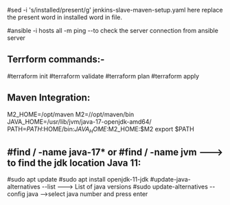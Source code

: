 #sed -i 's/installed/present/g' jenkins-slave-maven-setup.yaml
here replace the present word in installed word in file.

#ansible -i hosts all -m ping --to check the server connection from ansible server

Terrform commands:-
-----------------
#terraform init
#terraform validate
#terraform plan
#terraform apply

Maven Integration:
-----------------
M2_HOME=/opt/maven
M2=//opt/maven/bin
JAVA_HOME=/usr/lib/jvm/java-17-openjdk-amd64/
PATH=$PATH:$HOME/bin:$JAVA_HOME:$M2_HOME:$M2
export $PATH

#find / -name java-17*
or #find / -name jvm ---> to find the jdk location
Java 11:
-------
#sudo apt update
#sudo apt install openjdk-11-jdk
#update-java-alternatives --list  ---> List of java versions
#sudo update-alternatives --config java -->select java number and press enter


